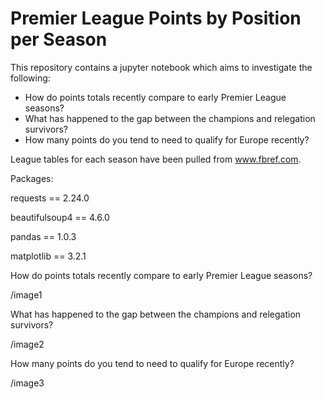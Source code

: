 # Premier League Points by Position per Season

This repository contains a jupyter notebook which aims to  investigate the following:

- How do points totals recently compare to early Premier League seasons?
- What has happened to the gap between the champions and relegation survivors?
- How many points do you tend to need to qualify for Europe recently?

League tables for each season have been pulled from www.fbref.com.

Packages:

requests == 2.24.0

beautifulsoup4 == 4.6.0

pandas == 1.0.3

matplotlib == 3.2.1


How do points totals recently compare to early Premier League seasons?

/image1

What has happened to the gap between the champions and relegation survivors?

/image2

How many points do you tend to need to qualify for Europe recently?

/image3
